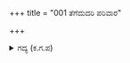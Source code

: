 +++
title = "001 ತೆಗೆದುದರಿ ಪರಿವಾರ"

+++

<details><summary>ಗದ್ಯ (ಕ.ಗ.ಪ) </summary>

1. ಶತ್ರುಗಳಾದ ಪಾಂಡವರ ಪರಿವಾರವು ಯುದ್ಧ ಭೂಮಿಯಿಂದ ಹಿಂದಿರುಗಿತು. ಕಹಳೆಗಳ ವಾದ್ಯಗಳ ಸೂಚನೆಯಂತೆ (ಯುದ್ಧ ನಿಲ್ಲುವ ಸೂಚನೆ) ಉಭಯ ಪಕ್ಷಗಳ ಸೇನೆಗಳು ಯುದ್ಧವನ್ನು ಬಿಟ್ಟು ತಮ್ಮ ಪಾಳೆಯವನ್ನು ಪ್ರವೇಶಿಸಿದವು.  ಅಭಿಮನ್ಯುವು ಯುದ್ಧದಲ್ಲಿ ಮಡಿದ ಸುದ್ದಿ ಬೀಡುಗಳಲ್ಲಿ ಹಬ್ಬಿತು.  ದುಗುಡದಿಂದ ಕೂಡಿದ ದೂತರು ಬಂದು  ರಾಜನ ಮಂದಿರವನ್ನು ಹೊಕ್ಕರು.
</details>
